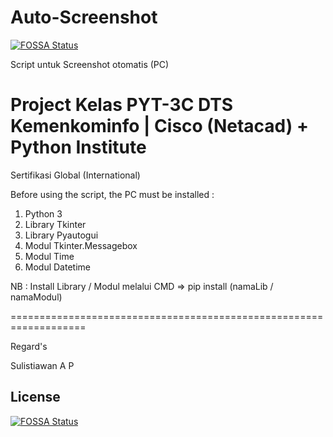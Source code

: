 # Auto-Screenshot
[![FOSSA Status](https://app.fossa.com/api/projects/git%2Bgithub.com%2FMazwan98%2Fpyautoss.svg?type=shield)](https://app.fossa.com/projects/git%2Bgithub.com%2FMazwan98%2Fpyautoss?ref=badge_shield)

Script untuk Screenshot otomatis (PC)

Project Kelas PYT-3C DTS Kemenkominfo | Cisco (Netacad) + Python Institute
===================================================================
Sertifikasi Global (International)

Before using the script, the PC must be installed :
1. Python 3
2. Library Tkinter
3. Library Pyautogui
4. Modul Tkinter.Messagebox
5. Modul Time
6. Modul Datetime

NB : Install Library / Modul melalui CMD => pip install (namaLib / namaModul)

===================================================================

Regard's

Sulistiawan A P


## License
[![FOSSA Status](https://app.fossa.com/api/projects/git%2Bgithub.com%2FMazwan98%2Fpyautoss.svg?type=large)](https://app.fossa.com/projects/git%2Bgithub.com%2FMazwan98%2Fpyautoss?ref=badge_large)